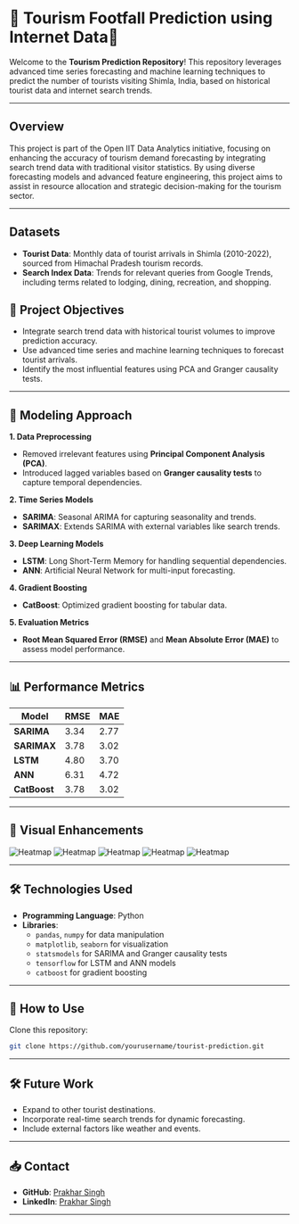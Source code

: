# 🌟 **Tourism Footfall Prediction using Internet Data**🌟

Welcome to the **Tourism Prediction Repository**! This repository leverages advanced time series forecasting and machine learning techniques to predict the number of tourists visiting Shimla, India, based on historical tourist data and internet search trends.

---

## **Overview**
This project is part of the Open IIT Data Analytics initiative, focusing on enhancing the accuracy of tourism demand forecasting by integrating search trend data with traditional visitor statistics. By using diverse forecasting models and advanced feature engineering, this project aims to assist in resource allocation and strategic decision-making for the tourism sector.

---

## **Datasets**
- **Tourist Data**: Monthly data of tourist arrivals in Shimla (2010-2022), sourced from Himachal Pradesh tourism records.
- **Search Index Data**: Trends for relevant queries from Google Trends, including terms related to lodging, dining, recreation, and shopping.

## 🎯 **Project Objectives**
- Integrate search trend data with historical tourist volumes to improve prediction accuracy.
- Use advanced time series and machine learning techniques to forecast tourist arrivals.
- Identify the most influential features using PCA and Granger causality tests.

---

## 🚀 **Modeling Approach**

**1. Data Preprocessing**
- Removed irrelevant features using **Principal Component Analysis (PCA)**.
- Introduced lagged variables based on **Granger causality tests** to capture temporal dependencies.

**2. Time Series Models**
- **SARIMA**: Seasonal ARIMA for capturing seasonality and trends.
- **SARIMAX**: Extends SARIMA with external variables like search trends.

**3. Deep Learning Models**
- **LSTM**: Long Short-Term Memory for handling sequential dependencies.
- **ANN**: Artificial Neural Network for multi-input forecasting.

**4. Gradient Boosting**
- **CatBoost**: Optimized gradient boosting for tabular data.

**5. Evaluation Metrics**
- **Root Mean Squared Error (RMSE)** and **Mean Absolute Error (MAE)** to assess model performance.

---

## 📊 **Performance Metrics**

| Model               | RMSE  | MAE   |
|---------------------|-------|-------|
| **SARIMA**         | 3.34  | 2.77  |
| **SARIMAX**        | 3.78  | 3.02  |
| **LSTM**           | 4.80  | 3.70  |
| **ANN**            | 6.31  | 4.72  |
| **CatBoost**       | 3.78  | 3.02  |

---

## 🎨 **Visual Enhancements**


![Heatmap](./1.jpeg)
![Heatmap](./2.jpeg)
![Heatmap](./3.jpeg)
![Heatmap](./4.jpeg)
![Heatmap](./5.jpeg)




---

## 🛠️ **Technologies Used**
- **Programming Language**: Python
- **Libraries**:
  - `pandas`, `numpy` for data manipulation
  - `matplotlib`, `seaborn` for visualization
  - `statsmodels` for SARIMA and Granger causality tests
  - `tensorflow` for LSTM and ANN models
  - `catboost` for gradient boosting

---

## 🔧 **How to Use**
Clone this repository:
   ```bash
   git clone https://github.com/yourusername/tourist-prediction.git
   ```

---

## 🛠️ **Future Work**
- Expand to other tourist destinations.
- Incorporate real-time search trends for dynamic forecasting.
- Include external factors like weather and events.

---

## 📥 **Contact**
- **GitHub**: [Prakhar Singh](https://github.com/PRAK-HARS)
- **LinkedIn**: [Prakhar Singh](https://www.linkedin.com/in/prakhar-singh-a6a60321b/)

---

